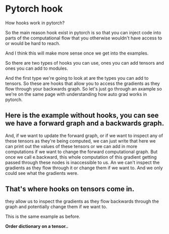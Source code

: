 # Pytorch hook

How hooks work in pytorch?

So the main reason hook exist in pytorch is so that you can inject code into parts of the computational flow that you otherwise wouldn't have access to or would be hard to reach. 

And I think this will make more sense once we get into the examples.

So there are two types of hooks you can use, ones you  can add tensors and ones you can add to modules. 

And the first type we're going to look at are the types you can add to tensors. So these are hooks that allow you to access the gradients as they flow through your backwards graph. So let's just go through an axample so we're on the same page with understanding how auto grad works in pytorch.

## Here is the example without hooks, you can see we have a forward graph and a backwards graph.

And, if we want to update the forward graph, or if we want to inspect any of these tensors as they're being computed, we can just write that here we can print out the values of these tensors or we can add in more computations if we want to change the forward computational graph. But once we call e.backward, this whole computation of this gradient getting passed through these nodes is inaccessible to us. An we can't inspect the gradients as they flow through it or change them if we want to. And we only could see what the gradients were. 

## That's where hooks on tensors come in.

they allow us to inspect the gradients as they flow backwards through the graph and potentially change them if we want to.

This is the same example as before. 

**Order dictionary on a tensor..**






























 